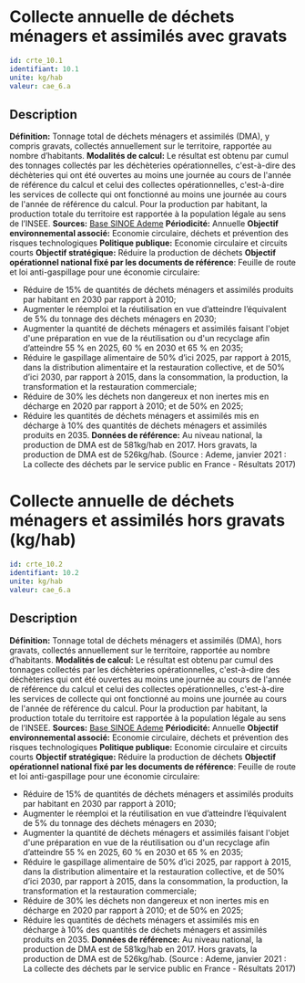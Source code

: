 # Collecte annuelle de déchets ménagers et assimilés avec gravats
```yaml
id: crte_10.1
identifiant: 10.1
unite: kg/hab
valeur: cae_6.a 
```
## Description

**Définition:** Tonnage total de déchets ménagers et assimilés (DMA), y compris gravats, collectés annuellement sur le territoire, rapportée au nombre d’habitants.
**Modalités de calcul:** Le résultat est obtenu par cumul des tonnages collectés par les déchèteries opérationnelles, c'est-à-dire des déchèteries qui ont été ouvertes au moins une journée au cours de l'année de référence du calcul
et celui des collectes opérationnelles, c'est-à-dire les services de collecte qui ont fonctionné au moins une journée au cours de l'année de référence du calcul.
Pour la production par habitant, la production totale du territoire est rapportée à la population légale au sens de l’INSEE.
**Sources:** <a href="https://www.sinoe.org/#access-evitement">Base SINOE Ademe</a>
**Périodicité:** Annuelle
**Objectif environnemental associé:** Economie circulaire, déchets et prévention des risques technologiques
**Politique publique:** Economie circulaire et circuits courts
**Objectif stratégique:** Réduire la production de déchets
**Objectif opérationnel national fixé par les documents de référence**: Feuille de route et loi anti-gaspillage pour une économie circulaire:
- Réduire de 15% de quantités de déchets ménagers et assimilés produits par habitant en 2030 par rapport à 2010;
- Augmenter le réemploi et la réutilisation en vue d’atteindre l’équivalent de 5% du tonnage des déchets ménagers en 2030;
- Augmenter la quantité de déchets ménagers et assimilés faisant l'objet d'une préparation en vue de la réutilisation ou d'un recyclage afin d’atteindre 55 % en 2025, 60 % en 2030 et 65 % en 2035;
- Réduire le gaspillage alimentaire de 50% d’ici 2025, par rapport à 2015, dans la distribution alimentaire et la restauration collective, et de 50% d’ici 2030, par rapport à 2015, dans la consommation, la production, la transformation et la restauration commerciale;
- Réduire de 30% les déchets non dangereux et non inertes mis en décharge en 2020 par rapport à 2010; et de 50% en 2025;
- Réduire les quantités de déchets ménagers et assimilés mis en décharge à 10% des quantités de déchets ménagers et assimilés produits en 2035.
**Données de référence:** Au niveau national, la production de DMA est de 581kg/hab en 2017. Hors gravats, la production de DMA est de 526kg/hab. (Source : Ademe, janvier 2021 : La collecte des déchets par le service public en France - Résultats 2017)

# Collecte annuelle de déchets ménagers et assimilés hors gravats (kg/hab)
```yaml
id: crte_10.2
identifiant: 10.2
unite: kg/hab
valeur: cae_6.a 
```
## Description

**Définition:** Tonnage total de déchets ménagers et assimilés (DMA), hors gravats, collectés annuellement sur le territoire, rapportée au nombre d’habitants.
**Modalités de calcul:** Le résultat est obtenu par cumul des tonnages collectés par les déchèteries opérationnelles, c'est-à-dire des déchèteries qui ont été ouvertes au moins une journée au cours de l'année de référence du calcul et celui des collectes opérationnelles, c'est-à-dire les services de collecte qui ont fonctionné au moins une journée au cours de l'année de référence du calcul.
Pour la production par habitant, la production totale du territoire est rapportée à la population légale au sens de l’INSEE.
**Sources:** <a href="https://www.sinoe.org/#access-evitement">Base SINOE Ademe</a>
**Périodicité:** Annuelle
**Objectif environnemental associé:** Economie circulaire, déchets et prévention des risques technologiques
**Politique publique:** Economie circulaire et circuits courts
**Objectif stratégique:** Réduire la production de déchets
**Objectif opérationnel national fixé par les documents de référence**: Feuille de route et loi anti-gaspillage pour une économie circulaire:
- Réduire de 15% de quantités de déchets ménagers et assimilés produits par habitant en 2030 par rapport à 2010;
- Augmenter le réemploi et la réutilisation en vue d’atteindre l’équivalent de 5% du tonnage des déchets ménagers en 2030;
- Augmenter la quantité de déchets ménagers et assimilés faisant l'objet d'une préparation en vue de la réutilisation ou d'un recyclage afin d’atteindre 55 % en 2025, 60 % en 2030 et 65 % en 2035;
- Réduire le gaspillage alimentaire de 50% d’ici 2025, par rapport à 2015, dans la distribution alimentaire et la restauration collective, et de 50% d’ici 2030, par rapport à 2015, dans la consommation, la production, la transformation et la restauration commerciale;
- Réduire de 30% les déchets non dangereux et non inertes mis en décharge en 2020 par rapport à 2010; et de 50% en 2025;
- Réduire les quantités de déchets ménagers et assimilés mis en décharge à 10% des quantités de déchets ménagers et assimilés produits en 2035.
**Données de référence:** Au niveau national, la production de DMA est de 581kg/hab en 2017. Hors gravats, la production de DMA est de 526kg/hab. (Source : Ademe, janvier 2021 : La collecte des déchets par le service public en France - Résultats 2017)

